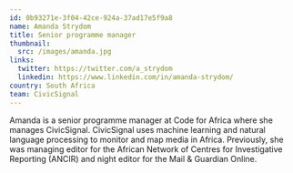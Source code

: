 ```yaml
---
id: 0b93271e-3f04-42ce-924a-37ad17e5f9a8
name: Amanda Strydom
title: Senior programme manager
thumbnail:
  src: /images/amanda.jpg
links:
  twitter: https://twitter.com/a_strydom
  linkedin: https://www.linkedin.com/in/amanda-strydom/
country: South Africa
team: CivicSignal
---
```


Amanda is a senior programme manager at Code for Africa where she manages CivicSignal. CivicSignal uses machine learning and natural language processing to monitor and map media in Africa. Previously, she was managing editor for the African Network of Centres for Investigative Reporting (ANCIR) and night editor for the Mail & Guardian Online.
